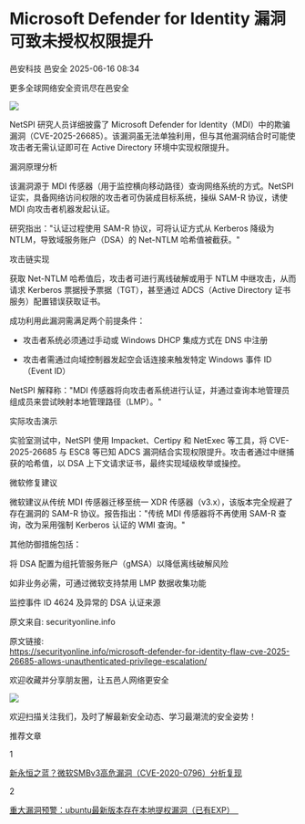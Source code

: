 #  Microsoft Defender for Identity 漏洞可致未授权权限提升  
邑安科技  邑安全   2025-06-16 08:34  
  
更多全球网络安全资讯尽在邑安全  
  
![](https://mmbiz.qpic.cn/mmbiz_png/1N39PtINn8vMlQicGDibZXZLarrZLBK1DLG1RaHZ1l2KiaibUv7LIxZqRqqXsGjvlVrAP4TzibVicIRYQZllkbcD3X6g/640?wx_fmt=png&from=appmsg "")  
  
NetSPI 研究人员详细披露了 Microsoft Defender for Identity（MDI）中的欺骗漏洞（CVE-2025-26685）。该漏洞虽无法单独利用，但与其他漏洞结合时可能使攻击者无需认证即可在 Active Directory 环境中实现权限提升。  
  
漏洞原理分析  
  
该漏洞源于 MDI 传感器（用于监控横向移动路径）查询网络系统的方式。NetSPI 证实，具备网络访问权限的攻击者可伪装成目标系统，操纵 SAM-R 协议，诱使 MDI 向攻击者机器发起认证。  
  
研究指出："认证过程使用 SAM-R 协议，可将认证方式从 Kerberos 降级为 NTLM，导致域服务账户（DSA）的 Net-NTLM 哈希值被截获。"  
  
攻击链实现  
  
获取 Net-NTLM 哈希值后，攻击者可进行离线破解或用于 NTLM 中继攻击，从而请求 Kerberos 票据授予票据（TGT），甚至通过 ADCS（Active Directory 证书服务）配置错误获取证书。  
  
成功利用此漏洞需满足两个前提条件：  
- 攻击者系统必须通过手动或 Windows DHCP 集成方式在 DNS 中注册  
  
- 攻击者需通过向域控制器发起空会话连接来触发特定 Windows 事件 ID（Event ID）  
  
NetSPI 解释称："MDI 传感器将向攻击者系统进行认证，并通过查询本地管理员组成员来尝试映射本地管理路径（LMP）。"  
  
实际攻击演示  
  
实验室测试中，NetSPI 使用 Impacket、Certipy 和 NetExec 等工具，将 CVE-2025-26685 与 ESC8 等已知 ADCS 漏洞结合实现权限提升。攻击者通过中继捕获的哈希值，以 DSA 上下文请求证书，最终实现域级枚举或操控。  
  
微软修复建议  
  
微软建议从传统 MDI 传感器迁移至统一 XDR 传感器（v3.x），该版本完全规避了存在漏洞的 SAM-R 协议。报告指出："传统 MDI 传感器将不再使用 SAM-R 查询，改为采用强制 Kerberos 认证的 WMI 查询。"  
  
其他防御措施包括：  
  
将 DSA 配置为组托管服务账户（gMSA）以降低离线破解风险  
  
如非业务必需，可通过微软支持禁用 LMP 数据收集功能  
  
监控事件 ID 4624 及异常的 DSA 认证来源  
  
原文来自: securityonline.info  
  
原文链接:   
https://securityonline.info/microsoft-defender-for-identity-flaw-cve-2025-26685-allows-unauthenticated-privilege-escalation/  
  
欢迎收藏并分享朋友圈，让五邑人网络更安全  
  
![](https://mmbiz.qpic.cn/mmbiz_jpg/1N39PtINn8tD9ic928O6vIrMg4fuib48e1TsRj9K9Cz7RZBD2jjVZcKm1N4QrZ4bwBKZic5crOdItOcdDicPd3yBSg/640?wx_fmt=jpeg "")  
  
欢迎扫描关注我们，及时了解最新安全动态、学习最潮流的安全姿势！  
  
推荐文章  
  
1  
  
[新永恒之蓝？微软SMBv3高危漏洞（CVE-2020-0796）分析复现](http://mp.weixin.qq.com/s?__biz=MzUyMzczNzUyNQ==&mid=2247488913&idx=1&sn=acbf595a4a80dcaba647c7a32fe5e06b&chksm=fa39554bcd4edc5dc90019f33746404ab7593dd9d90109b1076a4a73f2be0cb6fa90e8743b50&scene=21#wechat_redirect)  
  
  
2  
  
[重大漏洞预警：ubuntu最新版本存在本地提权漏洞（已有EXP）　](http://mp.weixin.qq.com/s?__biz=MzUyMzczNzUyNQ==&mid=2247483652&idx=1&sn=b2f2ec90db499e23cfa252e9ee743265&chksm=fa3941decd4ec8c83a268c3480c354a621d515262bcbb5f35e1a2dde8c828bdc7b9011cb5072&scene=21#wechat_redirect)  
  
  
  
  
  
